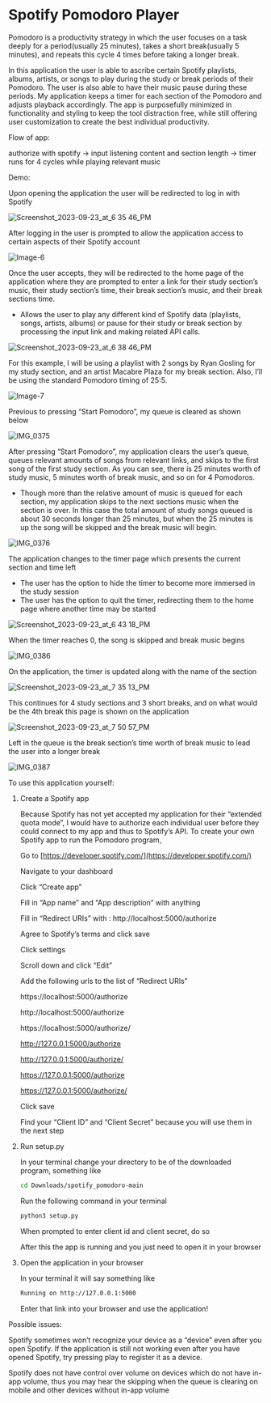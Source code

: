 # Spotify Pomodoro Player

Pomodoro is a productivity strategy in which the user focuses on a task deeply for a period(usually 25 minutes), takes a short break(usually 5 minutes), and repeats this cycle 4 times before taking a longer break.

In this application the user is able to ascribe certain Spotify playlists, albums, artists, or songs to play during the study or break periods of their Pomodoro. The user is also able to have their music pause during these periods. My application keeps a timer for each section of the Pomodoro and adjusts playback accordingly. The app is purposefully minimized in functionality and styling to keep the tool distraction free, while still offering user customization to create the best individual productivity. 

Flow of app:

authorize with spotify → input listening content and section length → timer runs for 4 cycles while playing relevant music

Demo: 

Upon opening the application the user will be redirected to log in with Spotify

![Screenshot_2023-09-23_at_6 35 46_PM](https://github.com/waylonwilliams/spotify_pomodoro/assets/145303505/8eb2e643-0d20-493a-85a4-c17832d106d1)

After logging in the user is prompted to allow the application access to certain aspects of their Spotify account

![Image-6](https://github.com/waylonwilliams/spotify_pomodoro/assets/145303505/9a6e182e-537e-492d-b29c-aab9da198b1f)

Once the user accepts, they will be redirected to the home page of the application where they are prompted to enter a link for their study section’s music, their study section’s time, their break section’s music, and their break sections time.

- Allows the user to play any different kind of Spotify data (playlists, songs, artists, albums) or pause for their study or break section by processing the input link and making related API calls.

![Screenshot_2023-09-23_at_6 38 46_PM](https://github.com/waylonwilliams/spotify_pomodoro/assets/145303505/43adea6d-e478-45fd-a963-251410308be3)

For this example, I will be using a playlist with 2 songs by Ryan Gosling for my study section, and an artist Macabre Plaza for my break section. Also, I’ll be using the standard Pomodoro timing of 25:5.

![Image-7](https://github.com/waylonwilliams/spotify_pomodoro/assets/145303505/a26d00b2-88dd-4b34-9f7a-f12922a9876e)

Previous to pressing “Start Pomodoro”, my queue is cleared as shown below

![IMG_0375](https://github.com/waylonwilliams/spotify_pomodoro/assets/145303505/b17449f3-6725-4bc7-8c57-fe9fb88cafc2)

After pressing “Start Pomodoro”, my application clears the user’s queue, queues relevant amounts of songs from relevant links, and skips to the first song of the first study section. As you can see, there is 25 minutes worth of study music, 5 minutes worth of break music, and so on for 4 Pomodoros.

- Though more than the relative amount of music is queued for each section, my application skips to the next sections music when the section is over. In this case the total amount of study songs queued is about 30 seconds longer than 25 minutes, but when the 25 minutes is up the song will be skipped and the break music will begin.

![IMG_0376](https://github.com/waylonwilliams/spotify_pomodoro/assets/145303505/ba1f4d47-1248-4438-865b-787da06a8825)

The application changes to the timer page which presents the current section and time left

- The user has the option to hide the timer to become more immersed in the study session
- The user has the option to quit the timer, redirecting them to the home page where another time may be started

![Screenshot_2023-09-23_at_6 43 18_PM](https://github.com/waylonwilliams/spotify_pomodoro/assets/145303505/ff8d9a2f-5611-4de9-9c64-8362b3c982fa)

When the timer reaches 0, the song is skipped and break music begins

![IMG_0386](https://github.com/waylonwilliams/spotify_pomodoro/assets/145303505/392bc0a7-91dd-48fd-a185-e3d58594c952)

On the application, the timer is updated along with the name of the section

![Screenshot_2023-09-23_at_7 35 13_PM](https://github.com/waylonwilliams/spotify_pomodoro/assets/145303505/4733f9e3-6a11-4600-9e54-0b21a13de2cb)

This continues for 4 study sections and 3 short breaks, and on what would be the 4th break this page is shown on the application

![Screenshot_2023-09-23_at_7 50 57_PM](https://github.com/waylonwilliams/spotify_pomodoro/assets/145303505/5ec90511-f053-46ce-91c1-602a3e8d6b94)

Left in the queue is the break section’s time worth of break music to lead the user into a longer break

![IMG_0387](https://github.com/waylonwilliams/spotify_pomodoro/assets/145303505/4dff7ab9-25fa-4731-841c-dc25748cf5e7)

To use this application yourself:

1. Create a Spotify app
    
    Because Spotify has not yet accepted my application for their “extended quota mode”, I would have to authorize each individual user before they could connect to my app and thus to Spotify’s API. To create your own Spotify app to run the Pomodoro program,
    
    Go to [https://developer.spotify.com/](https://developer.spotify.com/)
    
    Navigate to your dashboard
    
    Click “Create app”
    
    Fill in “App name” and “App description” with anything 
    
    Fill in “Redirect URIs” with :   http://localhost:5000/authorize
    
    Agree to Spotify’s terms and click save
    
    Click settings
    
    Scroll down and click “Edit”
    
    Add the following urls to the list of “Redirect URIs”
    
    https://localhost:5000/authorize
    
    http://localhost:5000/authorize
    
    https://localhost:5000/authorize/
    
    http://127.0.0.1:5000/authorize
    
    http://127.0.0.1:5000/authorize/
    
    https://127.0.0.1:5000/authorize
    
    https://127.0.0.1:5000/authorize/
    
    Click save
    
    Find your “Client ID” and “Client Secret” because you will use them in the next step
    
2. Run setup.py
    
    In your terminal change your directory to be of the downloaded program, something like
    
    ```bash
    cd Downloads/spotify_pomodoro-main
    ```
    
    Run the following command in your terminal
    
    ```bash
    python3 setup.py
    ```
    
    When prompted to enter client id and client secret, do so
    
    After this the app is running and you just need to open it in your browser
    
3. Open the application in your browser
    
    In your terminal it will say something like
    
    ```bash
    Running on http://127.0.0.1:5000
    ```
    
    Enter that link into your browser and use the application!
    

Possible issues:

Spotify sometimes won’t recognize your device as a “device” even after you open Spotify. If the application is still not working even after you have opened Spotify, try pressing play to register it as a device.

Spotify does not have control over volume on devices which do not have in-app volume, thus you may hear the skipping when the queue is clearing on mobile and other devices without in-app volume

